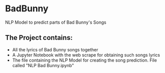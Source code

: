 # BadBunny
NLP Model to predict parts of Bad Bunny's Songs

## The Project contains:
   
  - All the lyrics of Bad Bunny songs together
  - A Jupyter Notebook with the web scrape for obtaining such songs lyrics
  - The file containing the NLP Model for creating the song prediction. File called "NLP Bad Bunny.ipynb"
